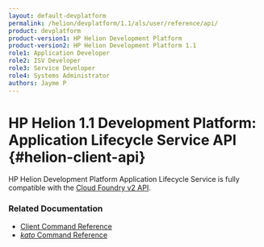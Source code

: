 ```yaml
---
layout: default-devplatform
permalink: /helion/devplatform/1.1/als/user/reference/api/
product: devplatform
product-version1: HP Helion Development Platform
product-version2: HP Helion Development Platform 1.1
role1: Application Developer 
role2: ISV Developer
role3: Service Developer
role4: Systems Administrator
authors: Jayme P
---
```

<!--PUBLISHED-->

# HP Helion 1.1 Development Platform: Application Lifecycle Service API {#helion-client-api}

HP Helion Development Platform Application Lifecycle Service is fully compatible with the [Cloud Foundry v2 API](http://docs.cloudfoundry.org/services/api-v2.0.html).

### Related Documentation

* [Client Command Reference](/helion/devplatform/1.1/als/user/reference/client-ref/)
* [*kato* Command Reference](/helion/devplatform/1.1/als/admin/reference/kato-ref/)

